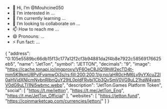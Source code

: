 - 👋 Hi, I’m @Mouhcine050
- 👀 I’m interested in ...
- 🌱 I’m currently learning ...
- 💞️ I’m looking to collaborate on ...
- 📫 How to reach me ...
- 😄 Pronouns: ...
- ⚡ Fun fact: ...

<!---
Mouhcine050/Mouhcine050 is a ✨ special ✨ repository because its `README.md` (this file) appears on your GitHub profile.
You can click the Preview link to take a look at your changes.
--->
{
  "address": "0:105e5589bc66db15f13c177a12f2cf3b94881da2f4b8e7922c58569176625eb5",
  "name": "JetTon",
  "symbol": "JETTON",
  "decimals": "9",
  "image": "https://cache.tonapi.io/imgproxy/VF6OeC8JlQ19hW2ecTD4t-mm5K9kmU8PvlFvqmwOj3s/rs:fill:200:200:1/g:no/aHR0cHM6Ly9yYXcuZ2l0aHVidXNlcmNvbnRlbnQuY29tL0pldFRvbi1Cb3QvSmV0VG9uL21haW4vamV0dG9uLTI1Ni5wbmc.webp",
  "description": "JetTon.Games Platform Token",
  "social": [
    "https://t.me/jetton",
    "https://t.me/JetTon_Eng",
    "https://t.me/JetTon_Official"
  ],
  "websites": [
    "https://jetton.fund",
    "https://coinmarketcap.com/currencies/jetton/"
  ]
}
